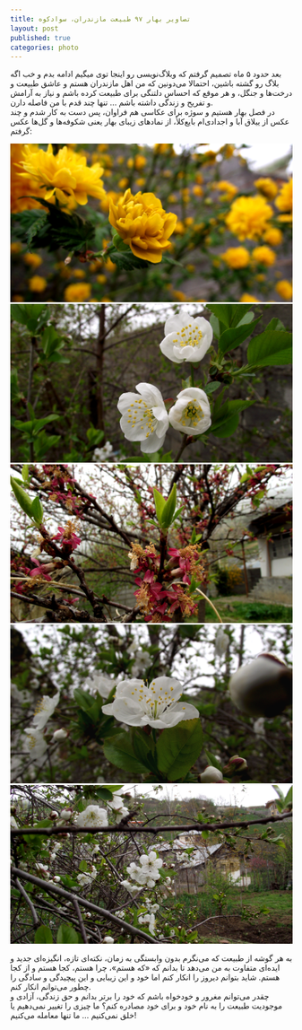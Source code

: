 ```yaml
---
title: تصاویر بهار ۹۷ طبیعت مازندران، سوادکوه
layout: post
published: true
categories: photo
---
```


بعد حدود ۵ ماه تصمیم گرفتم که وبلاگ‌نویسی رو اینجا توی میگیم ادامه بدم و خب اگه بلاگ رو گشته باشین، احتمالا می‌دونین که من اهل مازندران هستم و عاشق طبیعت و درخت‌ها و جنگل، و هر موقع که احساس دلتنگی برای طبیعت کرده باشم و نیاز به آرامش و تفریح و زندگی داشته باشم ... تنها چند قدم با من فاصله دارن.
<br>
	 در فصل بهار هستیم و سوژه برای عکاسی هم فراوان، پس دست به کار شدم و چند عکس از ییلاق آبا و  اجدادی‌ام بایع‌کلأ، از نمادهای زیبای بهار یعنی شکوفه‌ها و گل‌ها عکس گرفتم: 
<br>

![گل زرد روستای بایع‌کلا سوادکوه مازندران]( ../assets/img/post/bayekola-spring-97-1.JPG)
![شکوفه‌های آلبالو روستای بایع‌کلا سوادکوه مازندران]( ../assets/img/post/bayekola-spring-97-2.JPG)
![شکوفه‌های زرد آلو روستای بایع‌کلا سوادکوه مازندران](../assets/img/post/bayekola-spring-97-3.JPG)
![شکوفه‌های آلبالو روستای بایع‌کلا سوادکوه مازندران](../assets/img/post/bayekola-spring-97-4.JPG)
![شکوفه‌های آلبالو روستای بایع‌کلا سوادکوه مازندران](../assets/img/post/bayekola-spring-97-5.JPG)

به هر گوشه از طبیعت که می‌نگرم بدون وابستگی به زمان، نکته‌ای تازه، انگیزه‌ای جدید و ایده‌ای متفاوت به من می‌دهد تا بدانم که «که هستم»، چرا هستم، کجا هستم و از کجا هستم. شاید بتوانم دیروز را انکار کنم اما خود و این زیبایی و این پیچیدگی و سادگی را چطور می‌توانم انکار کنم. 
<br>
چقدر می‌توانم مغرور و خودخواه باشم که خود را برتر بدانم و حق زندگی، آزادی و موجودیت طبیعت را به نام خود و برای خود مصادره کنم؟ ما چیزی را تغییر نمی‌دهیم یا خلق نمی‌کنیم ... ما تنها معامله می‌کنیم!